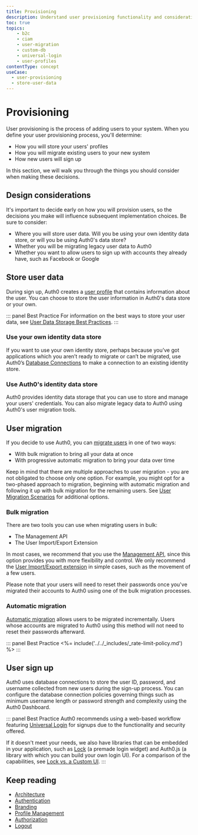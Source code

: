 ```yaml
---
title: Provisioning
description: Understand user provisioning functionality and considerations for your B2C implementation. 
toc: true
topics:
    - b2c
    - ciam
    - user-migration
    - custom-db
    - universal-login
    - user-profiles
contentType: concept
useCase:
  - user-provisioning
  - store-user-data
---
```

# Provisioning

User provisioning is the process of adding users to your system. When you define your user provisioning process, you'll determine:

* How you will store your users' profiles
* How you will migrate existing users to your new system
* How new users will sign up

In this section, we will walk you through the things you should consider when making these decisions.

## Design considerations

It's important to decide early on how you will provision users, so the decisions you make will influence subsequent implementation choices. Be sure to consider:

* Where you will store user data. Will you be using your own identity data store, or will you be using Auth0's data store?
* Whether you will be migrating legacy user data to Auth0
* Whether you want to allow users to sign up with accounts they already have, such as Facebook or Google

## Store user data

During sign up, Auth0 creates a [user profile](/users/concepts/overview-user-profile) that contains information about the user. You can choose to store the user information in Auth0's data store or your own. 

::: panel Best Practice
For information on the best ways to store your user data, see [User Data Storage Best Practices](/best-practices/user-data-storage-best-practices). 
:::

### Use your own identity data store

If you want to use your own identity store, perhaps because you’ve got applications which you aren’t ready to migrate or can’t be migrated, use Auth0’s [Database Connections](/connections/database/custom-db) to make a connection to an existing identity store. 

### Use Auth0's identity data store

Auth0 provides identity data storage that you can use to store and manage your users' credentials. You can also migrate legacy data to Auth0 using Auth0's user migration tools. 

## User migration

If you decide to use Auth0, you can [migrate users](/users/concepts/overview-user-migration) in one of two ways: 

* With bulk migration to bring all your data at once
* With progressive automatic migration to bring your data over time

Keep in mind that there are multiple approaches to user migration - you are not obligated to choose only one option. For example, you might opt for a two-phased approach to migration, beginning with automatic migration and following it up with bulk migration for the remaining users. See [User Migration Scenarios](/users/references/user-migration-scenarios) for additional options.

### Bulk migration

There are two tools you can use when migrating users in bulk:

* The Management API
* The User Import/Export Extension

In most cases, we recommend that you use the [Management API](/users/concepts/overview-user-migration#bulk-user-imports-with-the-management-api), since this option provides you with more flexibility and control. We only recommend the [User Import/Export extension](/users/concepts/overview-user-migration#migrate-users-with-the-user-import-export-extension) in simple cases, such as the movement of a few users.

Please note that your users will need to reset their passwords once you've migrated their accounts to Auth0 using one of the bulk migration processes.

### Automatic migration

[Automatic migration](/users/guides/configure-automatic-migration) allows users to be migrated incrementally. Users whose accounts are migrated to Auth0 using this method will not need to reset their passwords afterward. 

::: panel Best Practice
<%= include('../../_includes/_rate-limit-policy.md') %>
:::

## User sign up

Auth0 uses database connections to store the user ID, password, and username collected from new users during the sign-up process. You can configure the database connection policies governing things such as minimum username length or password strength and complexity using the Auth0 Dashboard. 

::: panel Best Practice
Auth0 recommends using a web-based workflow featuring [Universal Login](/universal-login) for signups due to the functionality and security offered.

If it doesn't meet your needs, we also have libraries that can be embedded in your application, such as [Lock](/libraries) (a premade login widget) and Auth0.js (a library with which you can build your own login UI). For a comparison of the capabilities, see [Lock vs. a Custom UI](/libraries/when-to-use-lock).
:::

## Keep reading

* [Architecture](/architecture-scenarios/implementation/b2c/b2c-architecture)
* [Authentication](/architecture-scenarios/implementation/b2c/b2c-authentication)
* [Branding](/architecture-scenarios/implementation/b2c/b2c-branding)
* [Profile Management](/architecture-scenarios/implementation/b2c/b2c-profile-mgmt)
* [Authorization](/architecture-scenarios/implementation/b2c/b2c-authorization)
* [Logout](/architecture-scenarios/implementation/b2c/b2c-logout)
